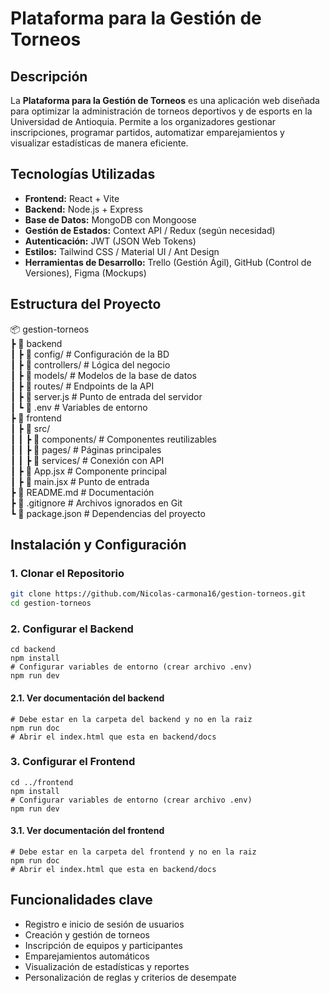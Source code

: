 # Plataforma para la Gestión de Torneos

## Descripción
La **Plataforma para la Gestión de Torneos** es una aplicación web diseñada para optimizar la administración de torneos deportivos y de esports en la Universidad de Antioquia. Permite a los organizadores gestionar inscripciones, programar partidos, automatizar emparejamientos y visualizar estadísticas de manera eficiente.

## Tecnologías Utilizadas
- **Frontend:** React + Vite
- **Backend:** Node.js + Express
- **Base de Datos:** MongoDB con Mongoose
- **Gestión de Estados:** Context API / Redux (según necesidad)
- **Autenticación:** JWT (JSON Web Tokens)
- **Estilos:** Tailwind CSS / Material UI / Ant Design
- **Herramientas de Desarrollo:** Trello (Gestión Ágil), GitHub (Control de Versiones), Figma (Mockups)

## Estructura del Proyecto
📦 gestion-torneos  
┣ 📂 backend  
┃ ┣ 📂 config/ # Configuración de la BD  
┃ ┣ 📂 controllers/ # Lógica del negocio  
┃ ┣ 📂 models/ # Modelos de la base de datos  
┃ ┣ 📂 routes/ # Endpoints de la API  
┃ ┣ 📜 server.js # Punto de entrada del servidor  
┃ ┗ 📜 .env # Variables de entorno  
┣ 📂 frontend  
┃ ┣ 📂 src/  
┃ ┃ ┣ 📂 components/ # Componentes reutilizables  
┃ ┃ ┣ 📂 pages/ # Páginas principales  
┃ ┃ ┣ 📂 services/ # Conexión con API  
┃ ┣ 📜 App.jsx # Componente principal  
┃ ┣ 📜 main.jsx # Punto de entrada  
┣ 📜 README.md # Documentación  
┣ 📜 .gitignore # Archivos ignorados en Git  
┗ 📜 package.json # Dependencias del proyecto 

## Instalación y Configuración
### **1. Clonar el Repositorio**
```sh
git clone https://github.com/Nicolas-carmona16/gestion-torneos.git
cd gestion-torneos
```
### **2. Configurar el Backend**
```
cd backend
npm install
# Configurar variables de entorno (crear archivo .env)
npm run dev
```
#### 2.1. Ver documentación del backend
```
# Debe estar en la carpeta del backend y no en la raiz
npm run doc
# Abrir el index.html que esta en backend/docs
```
### **3. Configurar el Frontend**
```
cd ../frontend
npm install
# Configurar variables de entorno (crear archivo .env)
npm run dev
```
#### 3.1. Ver documentación del frontend
```
# Debe estar en la carpeta del frontend y no en la raiz
npm run doc
# Abrir el index.html que esta en backend/docs
```

## Funcionalidades clave
- Registro e inicio de sesión de usuarios
- Creación y gestión de torneos
- Inscripción de equipos y participantes
- Emparejamientos automáticos
- Visualización de estadísticas y reportes
- Personalización de reglas y criterios de desempate